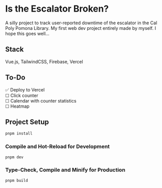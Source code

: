 # Is the Escalator Broken?
A silly project to track user-reported downtime of the escalator in the Cal Poly Pomona Library.
My first web dev project entirely made by myself. I hope this goes well...

## Stack
Vue.js, TailwindCSS, Firebase, Vercel

## To-Do
✅ Deploy to Vercel  
☐ Click counter  
☐ Calendar with counter statistics  
☐ Heatmap  

## Project Setup

```sh
pnpm install
```

### Compile and Hot-Reload for Development

```sh
pnpm dev
```

### Type-Check, Compile and Minify for Production

```sh
pnpm build
```
